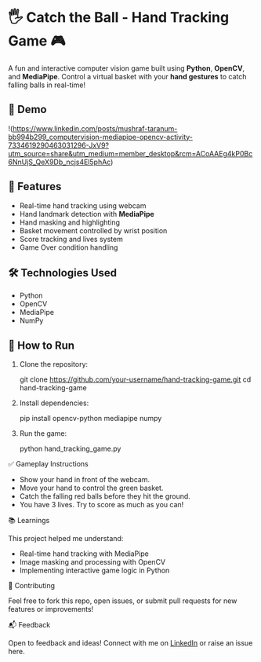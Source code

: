 
# 🖐️ Catch the Ball - Hand Tracking Game 🎮

A fun and interactive computer vision game built using **Python**, **OpenCV**, and **MediaPipe**. Control a virtual basket with your **hand gestures** to catch falling balls in real-time!

## 🎥 Demo  
!(https://www.linkedin.com/posts/mushraf-taranum-bb994b299_computervision-mediapipe-opencv-activity-7334619290463031296-JxV9?utm_source=share&utm_medium=member_desktop&rcm=ACoAAEg4kP0Bc6NnUjS_QeX9Db_ncjs4El5phAc)

## 🚀 Features
- Real-time hand tracking using webcam
- Hand landmark detection with **MediaPipe**
- Hand masking and highlighting
- Basket movement controlled by wrist position
- Score tracking and lives system
- Game Over condition handling

## 🛠️ Technologies Used
- Python
- OpenCV
- MediaPipe
- NumPy


## 📌 How to Run
1. Clone the repository:
  
   git clone https://github.com/your-username/hand-tracking-game.git
   cd hand-tracking-game


2. Install dependencies:

   
   pip install opencv-python mediapipe numpy
   

3. Run the game:

   
   python hand_tracking_game.py
  

 ✅ Gameplay Instructions

* Show your hand in front of the webcam.
* Move your hand to control the green basket.
* Catch the falling red balls before they hit the ground.
* You have 3 lives. Try to score as much as you can!

📚 Learnings

This project helped me understand:

* Real-time hand tracking with MediaPipe
* Image masking and processing with OpenCV
* Implementing interactive game logic in Python

🤝 Contributing

Feel free to fork this repo, open issues, or submit pull requests for new features or improvements!

📬 Feedback

Open to feedback and ideas! Connect with me on [LinkedIn](www.linkedin.com/in/mushraf-taranum-bb994b299) or raise an issue here.

